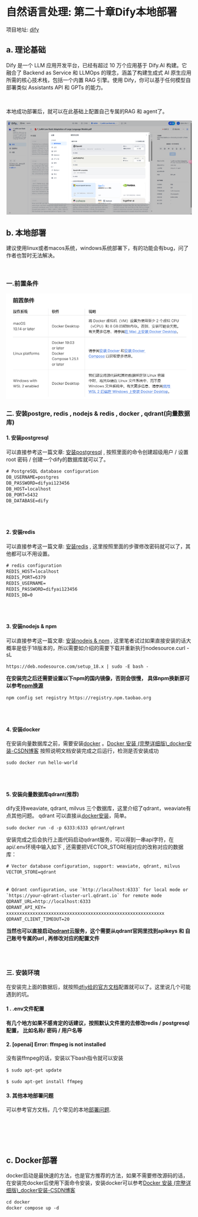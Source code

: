 # 自然语言处理: 第二十章Dify本地部署

项目地址: [dify](https://github.com/langgenius/dify?tab=readme-ov-file)

## a. 理论基础

Dify 是一个 LLM 应用开发平台，已经有超过 10 万个应用基于 Dify.AI 构建。它融合了 Backend as Service 和 LLMOps 的理念，涵盖了构建生成式 AI 原生应用所需的核心技术栈，包括一个内置 RAG 引擎。使用 Dify，你可以基于任何模型自部署类似 Assistants API 和 GPTs 的能力。

<br />

本地成功部署后，就可以在此基础上配置自己专属的RAG 和 agent了。

![1711202617213](image/20_dify/1711202617213.png)

## b. 本地部署

建议使用linux或者macos系统，windows系统部署下，有的功能会有bug，问了作者也暂时无法解决。

<br />

### 一.前置条件

![1711196564330](image/20_dify/1711196564330.png)

### 二. 安装postgre, redis , nodejs & redis , docker , qdrant(向量数据库)

#### 1. 安装postgresql

可以直接参考这一篇文章: [安装postgresql](https://www.jb51.net/article/122902.htm)  , 按照里面的命令创建超级用户 / 设置root 密码 / 创建一个dify的数据库就可以了。

```
# PostgreSQL database configuration
DB_USERNAME=postgres
DB_PASSWORD=difyai123456
DB_HOST=localhost
DB_PORT=5432
DB_DATABASE=dify
```

<br />

<br />

#### 2. 安装redis

可以直接参考这一篇文章: [安装redis](https://blog.51cto.com/u_16175518/8554439)  , 这里按照里面的步骤修改密码就可以了，其他都可以不用设置。

```
# redis configuration
REDIS_HOST=localhost
REDIS_PORT=6379
REDIS_USERNAME=
REDIS_PASSWORD=difyai123456
REDIS_DB=0
```

<br />

<br />

#### 3. 安装nodejs & npm

可以直接参考这一篇文章: [安装nodejs &amp; npm](https://developer.aliyun.com/article/760687#:~:text=%E5%A6%82%E4%BD%95%E5%9C%A8%20Ubuntu%2020.04%20%E4%B8%8A%E5%AE%89%E8%A3%85%20Node.js%20%E5%92%8C%20npm%201,%E8%BF%99%E4%B8%AA%E5%B7%A5%E5%85%B7%E5%85%81%E8%AE%B8%E4%BD%A0%E5%9C%A8%E5%90%8C%E4%B8%80%E5%8F%B0%E6%9C%BA%E5%99%A8%E4%B8%8A%E5%AE%89%E8%A3%85%E5%A4%9A%E4%B8%AA%20Node.js%20%E7%89%88%E6%9C%AC%E3%80%82%20%E5%A6%82%E6%9E%9C%E4%BD%A0%E6%98%AF%20Node.js%20%E5%BC%80%E5%8F%91%E8%80%85%EF%BC%8C%E8%BF%99%E5%8F%AF%E8%83%BD%E6%98%AF%E4%BD%A0%E6%9C%80%E5%96%9C%E6%AC%A2%E7%9A%84%E5%AE%89%E8%A3%85%20Node.js%20%E7%9A%84%E6%96%B9%E5%BC%8F%E3%80%82)  ,  这里笔者试过如果直接安装的话大概率是低于18版本的，所以需要如介绍的需要下载并重新执行nodesource.curl -sL

`https://deb.nodesource.com/setup_18.x | sudo -E bash -`

**在安装完之后还需要设置以下npm的国内镜像，否则会很慢， 具体npm换新原可以参考[npm换源](https://blog.csdn.net/scand123/article/details/132981443)**

`npm config set registry https://registry.npm.taobao.org`

<br />

<br />

#### 4. 安装docker

在安装向量数据库之前，需要安装[docker](https://zhuanlan.zhihu.com/p/651148141) 。[Docker 安装 (完整详细版)_docker安装-CSDN博客](https://blog.csdn.net/BThinker/article/details/123358697) 按照说明文档安装完成之后运行，检测是否安装成功

```text
sudo docker run hello-world
```

<br />

<br />

#### 5. 安装向量数据库qdrant(推荐)

dify支持weaviate, qdrant, milvus 三个数据库，这里介绍了qdrant，weaviate有点其他问题。 qdrant 可以直接从[docker安装](https://learnku.com/docs/uniqchat/qdrant-xiang-liang-shu-ju-ku-an-zhuang-pei-zhi/15296)，简单。

`sudo docker run -d -p 6333:6333 qdrant/qdrant`

安装完成之后会执行上面代码启动qdrant服务，可以得到一串api字符，在api/.env环境中输入如下 , 还需要把VECTOR_STORE相对应的改称对应的数据库：

```
# Vector database configuration, support: weaviate, qdrant, milvus
VECTOR_STORE=qdrant


# Qdrant configuration, use `http://localhost:6333` for local mode or `https://your-qdrant-cluster-url.qdrant.io` for remote mode
QDRANT_URL=http://localhost:6333
QDRANT_API_KEY= xxxxxxxxxxxxxxxxxxxxxxxxxxxxxxxxxxxxxxxxxxxxxxxxxxxxxxxxxxxx
QDRANT_CLIENT_TIMEOUT=20
```

**当然也可以直接启动[qdrant](https://cloud.qdrant.io/login)云服务，这个需要从qdrant官网里找到apikeys 和 自己账号专属的url , 再修改对应的配置文件**

<br />

<br />

### 三. 安装环境

在安装完上面的数据后，就按照[dfiy给的官方文档](https://docs.dify.ai/v/zh-hans/getting-started/install-self-hosted/local-source-code)配置就可以了。这里说几个可能遇到的坑。

#### 1 .  .env文件配置

**有几个地方如果不感肯定的话建议，按照默认文件里的去修改redis / postgresql  配置， 比如名称/ 密码 / 用户名等**

#### 2.  [openai] Error: ffmpeg is not installed

没有装ffmpeg的话，安装以下bash指令就可以安装

`$ sudo apt-get update`

`$ sudo apt-get install ffmpeg`

#### 3. 其他本地部署问题

可以参考官方文档，几个常见的本地[部署问题](https://docs.dify.ai/v/zh-hans/learn-more/faq/install-faq).

<br />

<br />

<br />

<br />

## c. Docker部署

docker启动是最快速的方法，也是官方推荐的方法，如果不需要修改源码的话，在安装完docker后使用下面命令安装，安装docker可以参考[Docker 安装 (完整详细版)_docker安装-CSDN博客](https://blog.csdn.net/BThinker/article/details/123358697)

```
cd docker
docker compose up -d
```
